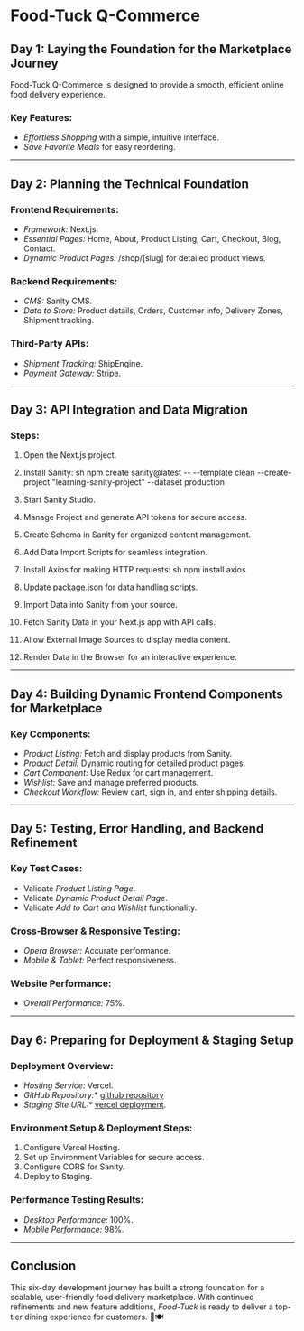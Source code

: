 # Food-Tuck Q-Commerce

## Day 1: Laying the Foundation for the Marketplace Journey
Food-Tuck Q-Commerce is designed to provide a smooth, efficient online food delivery experience.

### Key Features:
- *Effortless Shopping* with a simple, intuitive interface.
- *Save Favorite Meals* for easy reordering.

---

## Day 2: Planning the Technical Foundation

### Frontend Requirements:
- *Framework:* Next.js.
- *Essential Pages:* Home, About, Product Listing, Cart, Checkout, Blog, Contact.
- *Dynamic Product Pages:* /shop/[slug] for detailed product views.

### Backend Requirements:
- *CMS:* Sanity CMS.
- *Data to Store:* Product details, Orders, Customer info, Delivery Zones, Shipment tracking.

### Third-Party APIs:
- *Shipment Tracking:* ShipEngine.
- *Payment Gateway:* Stripe.

---

## Day 3: API Integration and Data Migration

### Steps:
1. Open the Next.js project.
2. Install Sanity:
   sh
   npm create sanity@latest -- --template clean --create-project "learning-sanity-project" --dataset production
   
3. Start Sanity Studio.
4. Manage Project and generate API tokens for secure access.
5. Create Schema in Sanity for organized content management.
6. Add Data Import Scripts for seamless integration.
7. Install Axios for making HTTP requests:
   sh
   npm install axios
   
8. Update package.json for data handling scripts.
9. Import Data into Sanity from your source.
10. Fetch Sanity Data in your Next.js app with API calls.
11. Allow External Image Sources to display media content.
12. Render Data in the Browser for an interactive experience.

---

## Day 4: Building Dynamic Frontend Components for Marketplace

### Key Components:
- *Product Listing:* Fetch and display products from Sanity.
- *Product Detail:* Dynamic routing for detailed product pages.
- *Cart Component:* Use Redux for cart management.
- *Wishlist:* Save and manage preferred products.
- *Checkout Workflow:* Review cart, sign in, and enter shipping details.

---

## Day 5: Testing, Error Handling, and Backend Refinement

### Key Test Cases:
- Validate *Product Listing Page*.
- Validate *Dynamic Product Detail Page*.
- Validate *Add to Cart and Wishlist* functionality.

### Cross-Browser & Responsive Testing:
- *Opera Browser:* Accurate performance.
- *Mobile & Tablet:* Perfect responsiveness.

### Website Performance:
- *Overall Performance:* 75%.

---

## Day 6: Preparing for Deployment & Staging Setup

### Deployment Overview:
- *Hosting Service:* Vercel.
- *GitHub Repository:** [github repository](https://github.com/raaefkhan44/Food-Tuck)
- *Staging Site URL:** [vercel deployment](https://food-tuck-six.vercel.app/).

### Environment Setup & Deployment Steps:
1. Configure Vercel Hosting.
2. Set up Environment Variables for secure access.
3. Configure CORS for Sanity.
4. Deploy to Staging.

### Performance Testing Results:
- *Desktop Performance:* 100%.
- *Mobile Performance:* 98%.

---

## Conclusion
This six-day development journey has built a strong foundation for a scalable, user-friendly food delivery marketplace. With continued refinements and new feature additions, *Food-Tuck* is ready to deliver a top-tier dining experience for customers. 🚀🍽️